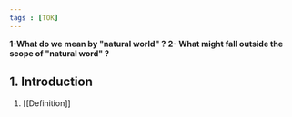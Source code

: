 ```yaml
---
tags : [TOK]
---
```


**1-What do we mean by "natural world" ?**
**2- What might fall outside the scope of "natural word" ?**

## 1. Introduction
1. [[Definition]]

